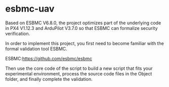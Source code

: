 # esbmc-uav

Based on ESBMC V6.8.0, the project optimizes part of the underlying code in PX4 V1.12.3 and ArduPilot V3.7.0 so that ESBMC can formalize security verification.

In order to implement this project, you first need to become familiar with the formal validation tool ESBMC.

ESBMC:https://github.com/esbmc/esbmc

Then use the core code of the script to build a new script that fits your experimental environment, process the source code files in the Object folder, and finally complete the validation.
